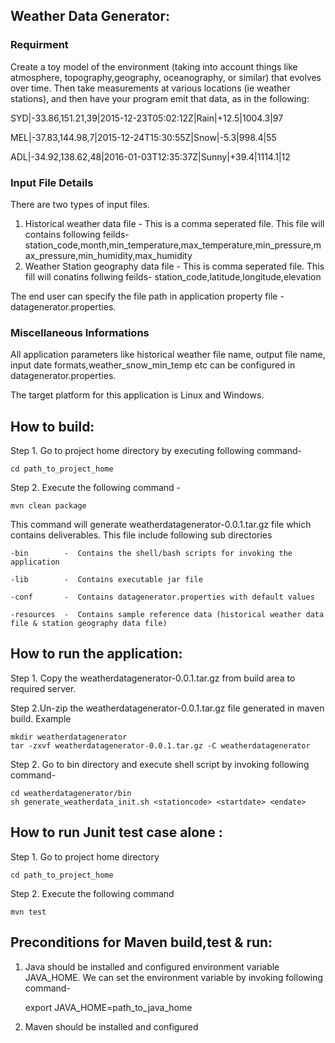 ## Weather Data Generator:

### Requirment

Create a toy model of the environment (taking into account things like atmosphere, topography,geography, oceanography, or similar) that evolves over time. Then take measurements at various locations (ie weather stations), and then have your program emit that data, as in the following:


SYD|-33.86,151.21,39|2015-12-23T05:02:12Z|Rain|+12.5|1004.3|97

MEL|-37.83,144.98,7|2015-12-24T15:30:55Z|Snow|-5.3|998.4|55

ADL|-34.92,138.62,48|2016-01-03T12:35:37Z|Sunny|+39.4|1114.1|12

### Input File Details

There are two types of input files.

1. Historical weather data file - This is a comma seperated file. This file will contains following feilds-station_code,month,min_temperature,max_temperature,min_pressure,max_pressure,min_humidity,max_humidity
2. Weather Station geography data file - This is comma seperated file. This fill will conatins follwing feilds- station_code,latitude,longitude,elevation

The end user can specify the file path in application property file - datagenerator.properties.

### Miscellaneous  Informations

All application parameters like historical weather file name, output file name, input date formats,weather_snow_min_temp etc can be configured in datagenerator.properties.

The target platform for this application is Linux and Windows.

## How to build:

Step 1. Go to project home directory by executing following command- 

	cd path_to_project_home

Step 2. Execute the following command - 

	mvn clean package

This command will generate weatherdatagenerator-0.0.1.tar.gz file which contains deliverables. This file include following sub directories
	
	-bin 		-  Contains the shell/bash scripts for invoking the application
		
	-lib 		-  Contains executable jar file
	
	-conf   	-  Contains datagenerator.properties with default values
	
	-resources 	-  Contains sample reference data (historical weather data file & station geography data file)
	

## How to run the application:

Step 1. Copy the weatherdatagenerator-0.0.1.tar.gz from build area to required server.

Step 2.Un-zip the weatherdatagenerator-0.0.1.tar.gz file generated in maven build. Example

	mkdir weatherdatagenerator
	tar -zxvf weatherdatagenerator-0.0.1.tar.gz -C weatherdatagenerator
			
Step 2. Go to bin directory and execute shell script by invoking following command-
	
	cd weatherdatagenerator/bin
	sh generate_weatherdata_init.sh <stationcode> <startdate> <endate>

## How to run Junit test case alone : 

Step 1. Go to project home directory
	
	cd path_to_project_home

Step 2. Execute the following command
	
	mvn test

## Preconditions for Maven build,test & run:

1. Java should be installed and configured environment variable JAVA_HOME. We can set the environment variable by invoking following command- 

	export JAVA_HOME=path_to_java_home
	
2. Maven should be installed and configured
